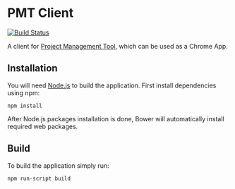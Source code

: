 PMT Client
==========

[![Build Status](https://travis-ci.org/adrianolek/PMT-Client.svg?branch=master)](https://travis-ci.org/adrianolek/PMT-Client)

A client for [Project Management Tool](https://github.com/adrianolek/PMT), which can be used as a Chrome App.

Installation
------------

You will need [Node.js](https://nodejs.org/download/) to build the application.
First install dependencies using npm:

    npm install

After Node.js packages installation is done, Bower will automatically install required web packages.

Build
-----

To build the application simply run:

    npm run-script build
